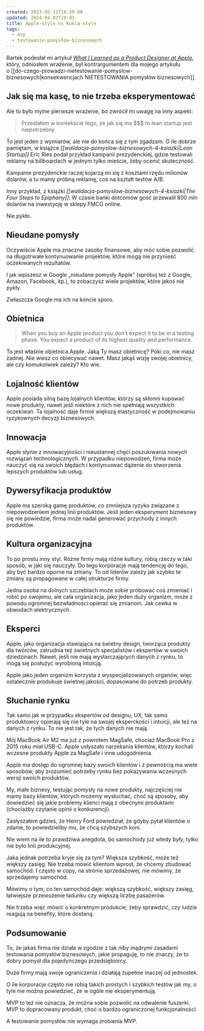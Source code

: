 ```yaml
---
created: 2023-05-12T18:59:00
updated: 2024-04-02T19:03
title: Apple-style vs Kukla-style
tags:
  - mvp
  - testowanie-pomysłów-biznesowych
---
```

Bartek podesłał mi artykuł [_What I Learned as a Product Designer at Apple_](https://medium.com/@pachecoandrea/what-i-learned-as-a-product-designer-at-apple-35341d9ced8a), który, odniosłem wrażenie, był kontrargumentem dla mojego artykułu o [[do-czego-prowadzi-nietestowanie-pomyslow-biznesowych|konsekwencjach NIETESTOWANIA pomysłów biznesowych]].

## Jak się ma kasę, to nie trzeba eksperymentować

Ale to było mylne pierwsze wrażenie, bo zwrócił mi uwagę na inny aspekt:

> Przesłałem w kontekście tego, ze jak się ma \$\$\$ to lean startup jest niepotrzebny

To jest jeden z wymiarów, ale nie do końca się z tym zgadzam. O ile dobrze pamiętam, w książce _[[walidacja-pomyslow-biznesowych-4-ksiazki|Lean Startup]]_ Eric Ries podał przykład kampanii prezydenckiej, gdzie testowali reklamy na billboardach w jednym tylko mieście, żeby ocenić skuteczność.

Kampanie prezydenckie raczej kojarzą mi się z kosztami rzędu milionów dolarów, a tu mamy próbną reklamę, coś na kształt testów A/B.

Inny przykład, z książki _[[walidacja-pomyslow-biznesowych-4-ksiazki|The Four Steps to Epiphany]]_: W czasie bańki dotcomów gość przewalił 800 mln dolarów na inwestycję w sklepy FMCG online.

Nie pykło.

## Nieudane pomysły

Oczywiście Apple ma znaczne zasoby finansowe, aby móc sobie pozwolić na długotrwałe kontynuowanie projektów, które mogą nie przynieść oczekiwanych rezultatów.

I jak wpiszesz w Google „nieudane pomysły Apple” (spróbuj też z Google, Amazon, Facebook, itp.), to zobaczysz wiele projektów, które jakoś nie pykły.

Zwłaszcza Google ma ich na koncie sporo.

## Obietnica

> When you buy an Apple product you don’t expect it to be in a testing phase. You expect a product of its highest quality and performance.

To jest właśnie obietnica Apple. Jaką Ty masz obietnicę? Póki co, nie masz żadnej. Nie wiesz co obiecywać nawet. Masz jakąś wizję swojej obietnicy, ale czy komukolwiek zależy? Kto wie.

## Lojalność klientów

Apple posiada silną bazę lojalnych klientów, którzy są skłonni kupować nowe produkty, nawet jeśli niektóre z nich nie spełniają wszystkich oczekiwań. Ta lojalność daje firmie większą elastyczność w podejmowaniu ryzykownych decyzji biznesowych.

## Innowacja

Apple słynie z innowacyjności i nieustannej chęci poszukiwania nowych rozwiązań technologicznych. W przypadku niepowodzeń, firma może nauczyć się na swoich błędach i kontynuować dążenie do stworzenia lepszych produktów lub usług.

## Dywersyfikacja produktów

Apple ma szeroką gamę produktów, co zmniejsza ryzyko związane z niepowodzeniem jednej linii produktów. Jeśli jeden eksperyment biznesowy się nie powiedzie, firma może nadal generować przychody z innych produktów.

## Kultura organizacyjna

To po prostu inny styl. Różne firmy mają różne kultury, robią rzeczy w taki sposób, w jaki się nauczyły. Do tego korporacje mają tendencję do tego, aby być bardzo oporne na zmiany. To od liderów zależy jak szybko te zmiany są propagowane w całej strukturze firmy.

Jedna osoba na dolnych szczeblach może sobie próbować coś zmieniać i robić po swojemu, ale cała organizacja, jako jeden duży organizm, może z powodu ogromnej bezwładności opierać się zmianom. Jak cewka w obwodach elektrycznych.

## Eksperci

Apple, jako organizacja stawiająca na świetny design, tworząca produkty dla twórców, zatrudnia też świetnych specjalistów i ekspertów w swoich dziedzinach. Nawet, jeśli nie mają wystarczających danych z rynku, to mogą się posłużyć wyrobioną intuicją.

Apple jako jeden organizm korzysta z wyspecjalizowanych organów, więc ostatecznie produkuje świetnej jakości, dopasowane do potrzeb produkty.

## Słuchanie rynku

Tak samo jak w przypadku ekspertów od designu, UX, tak samo produktowcy opierają się nie tyle na swojej eksperckości i intuicji, ale też na danych z rynku. To nie jest tak, że tych danych nie mają.

Mój MacBook Air M2 ma już z powrotem MagSafe, chociaż MacBook Pro z 2015 roku miał USB-C. Apple usłyszało narzekania klientów, którzy kochali wczesne produkty Apple za MagSafe i inne udogodnienia.

Apple ma dostęp do ogromnej bazy swoich klientów i z pewnością ma wiele sposobów, aby zrozumieć potrzeby rynku bez pokazywania wczesnych wersji swoich produktów.

My, małe biznesy, testując pomysły na nowe produkty, najczęściej nie mamy bazy klientów, których możemy wysłuchać, choć są sposoby, aby dowiedzieć się jakie problemy klienci mają z obecnymi produktami (chociażby czytanie opinii o konkurencji).

Zasłyszałem gdzieś, że Henry Ford powiedział, że gdyby pytał klientów o zdanie, to powiedzieliby mu, że chcą szybszych koni.

Nie wiem na ile to prawdziwa anegdota, bo samochody już wtedy były, tylko nie było linii produkcyjnej.

Jaka jednak potrzeba kryje się za tym? Większa szybkość, może też większy zasięg. Nie trzeba mówić klientom wprost, że chcemy zbudować samochód. I często w copy, na stronie sprzedażowej, nie mówimy, że sprzedajemy samochód.

Mówimy o tym, co ten samochód daje: większą szybkość, większy zasięg, łatwiejsze przewożenie ładunku czy większą liczbę pasażerów.

Nie trzeba więc mówić o konkretnym produkcie, żeby sprawdzić, czy ludzie reagują na benefity, które dostaną.

## Podsumowanie

To, że jakaś firma nie działa w zgodzie z tak niby mądrymi zasadami testowania pomysłów biznesowych, jakie propaguję, to nie znaczy, że to dobry pomysł dla pojedynczego przedsiębiorcy.

Duże firmy mają swoje ograniczenia i działają zupełnie inaczej od jednostek.

O ile korporacje często nie robią takich prostych i szybkich testów jak my, o tyle nie można powiedzieć, że w ogóle nie eksperymentują.

MVP to też nie oznacza, że można sobie pozwolić na odwalenie fuszerki. MVP to dopracowany produkt, choć o bardzo ograniczonej funkcjonalności.

A testowanie pomysłów nie wymaga zrobienia MVP.